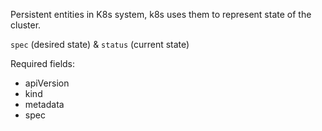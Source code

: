 Persistent entities in K8s system, k8s uses them to represent state of the cluster.

`spec` (desired state) & `status` (current state)

Required fields:

- apiVersion
- kind
- metadata
- spec